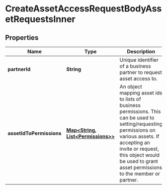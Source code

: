 

# CreateAssetAccessRequestBodyAssetRequestsInner

## Properties

Name | Type | Description | Notes
------------ | ------------- | ------------- | -------------
**partnerId** | **String** | Unique identifier of a business partner to request asset access to. | 
**assetIdToPermissions** | [**Map&lt;String, List&lt;Permissions&gt;&gt;**](List.md) | An object mapping asset ids to lists of business permissions. This can be used to setting/requesting permissions on various assets. If accepting an invite or request, this object would be used to grant asset permissions to the member or partner.  | 





